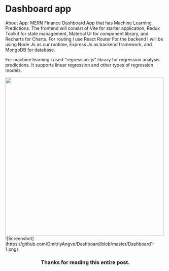 # Dashboard app
About App:
MERN Finance Dashboard App that has Machine Learning Predictions. The frontend will consist of Vite for starter application, Redux Toolkit for state management, Material UI for component library, and Recharts for Charts. For routing I use React Router
For the backend I will be using Node Js as our runtime, Express Js as backend framework, and MongoDB for database. 

For machine learning i used "regression-js" library for regression analysis predictions. It supports linear regression and other types of regression models.

<img src="https://github.com/DmitriyAngve/Dashboard/blob/master/Dashboard1-1.png" width="500">
![Screenshot](https://github.com/DmitriyAngve/Dashboard/blob/master/Dashboard1-1.png)

<h3 align="center">Thanks for reading this entire post.</h3>
